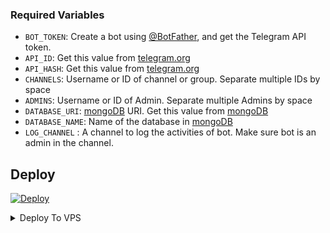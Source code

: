



### Required Variables
* `BOT_TOKEN`: Create a bot using [@BotFather](https://telegram.dog/BotFather), and get the Telegram API token.
* `API_ID`: Get this value from [telegram.org](https://my.telegram.org/apps)
* `API_HASH`: Get this value from [telegram.org](https://my.telegram.org/apps)
* `CHANNELS`: Username or ID of channel or group. Separate multiple IDs by space
* `ADMINS`: Username or ID of Admin. Separate multiple Admins by space
* `DATABASE_URI`: [mongoDB](https://www.mongodb.com) URI. Get this value from [mongoDB](https://www.mongodb.com)
* `DATABASE_NAME`: Name of the database in [mongoDB](https://www.mongodb.com)
* `LOG_CHANNEL` : A channel to log the activities of bot. Make sure bot is an admin in the channel.


## Deploy
<a href="https://heroku.com/deploy?template=https://github.com/PrinceStarLord/imerimdb">

  <img src="https://www.herokucdn.com/deploy/button.svg" alt="Deploy">

</a>

</p>

</details>




<details><summary>Deploy To VPS</summary>
<p>
<pre>
git clone https://github.com/Strange34/imerimdbs
# Install Packages
pip3 install -r requirements.txt
Edit info.py with variables as given below then run bot
python3 bot.py
</pre>
</p>
</details>







